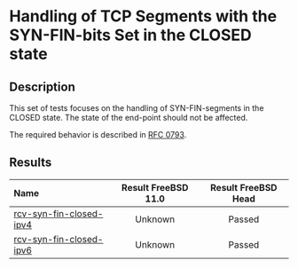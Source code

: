 # Handling of TCP Segments with the SYN-FIN-bits Set in the CLOSED state

## Description
This set of tests focuses on the handling of SYN-FIN-segments in the CLOSED state.
The state of the end-point should not be affected.

The required behavior is described in [RFC 0793](https://tools.ietf.org/html/rfc793#section-3.9).

## Results

| Name                                                                                                                                                                         | Result FreeBSD 11.0 | Result FreeBSD Head |
|:-----------------------------------------------------------------------------------------------------------------------------------------------------------------------------|:-------------------:|:-------------------:|
|[rcv-syn-fin-closed-ipv4](rcv-syn-fin-closed-ipv4.pkt "Ensure that the reception of a SYN-FIN-segment in the CLOSED state does trigger the sending of a RST-ACK-segment")     | Unknown             | Passed              |
|[rcv-syn-fin-closed-ipv6](rcv-syn-fin-closed-ipv6.pkt "Ensure that the reception of a SYN-FIN-segment in the CLOSED state does trigger the sending of a RST-ACK-segment")     | Unknown             | Passed              |
